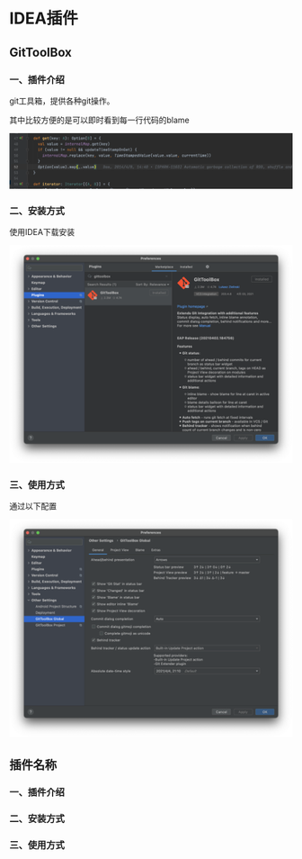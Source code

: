 # IDEA插件

## GitToolBox

### 一、插件介绍

git工具箱，提供各种git操作。

其中比较方便的是可以即时看到每一行代码的blame

![image-20210404210657765](asset/gittoolbox1.png)

### 二、安装方式

使用IDEA下载安装

![image-20210404210955599](asset/gittoolbox2.png)

### 三、使用方式

通过以下配置

![image-20210404211251793](asset/gittoolbox3.png)

## 插件名称

### 一、插件介绍

### 二、安装方式

### 三、使用方式